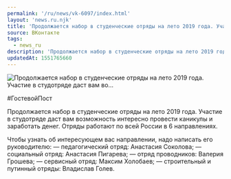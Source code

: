 ```yaml
---
permalink: '/ru/news/vk-6097/index.html'
layout: 'news.ru.njk'
title: 'Продолжается набор в студенческие отряды на лето 2019 года. Участие в студотряде даст вам во'
source: ВКонтакте
tags:
  - news_ru
description: 'Продолжается набор в студенческие отряды на лето 2019 года. Участие в студотряде даст вам во…'
updatedAt: 1551765660
---
```

![Продолжается набор в студенческие отряды на лето 2019 года. Участие в студотряде даст вам во…](https://sun9-2.userapi.com/impf/c849036/v849036242/1455dc/zpxpCoNnrXs.jpg?size=1280x853&quality=96&sign=b33c1654e9209d4895278969e177568b&c_uniq_tag=7v633cpIuOTUWNpOBcXtrB-zUxlLmNSpXz4NmAoLdAo&type=album)

#ГостевойПост

Продолжается набор в студенческие отряды на лето 2019 года. Участие в студотряде даст вам возможность интересно провести каникулы и заработать денег. Отряды работают по всей России в 6 направлениях.

Чтобы узнать об интересующем вас направлении, надо написать его руководителю:
— педагогический отряд: Анастасия Соколова;
— социальный отряд: Анастасия Пигарева;
— отряд проводников: Валерия Грошева;
— сервисный отряд: Максим Холобаев;
— строительный и путинный отряды: Владислав Голев.
